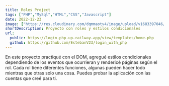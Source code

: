 ```yaml
---
title: Roles Project
tags: ["PHP","MySql","HTML","CSS","Javascript"]
date: 2022-12-23
image: ["https://res.cloudinary.com/dqmmaotv4/image/upload/v1683397046/RolesProject.png"]
shortDescription: Proyecto con roles y estilos condicionales
url:
  public: https://login-php.up.railway.app/view/templates/home.php
  github: https://github.com/EstebanV23/login_with_php
---
```


En este proyecto practiqué con el DOM, agregué estilos condicionales dependiendo de los eventos que ocurrieran y rendericé páginas según el rol. Cada rol tiene diferentes funciones, algunas pueden hacer todo mientras que otras solo una cosa. Puedes probar la aplicación con las cuentas que creé para ti.
